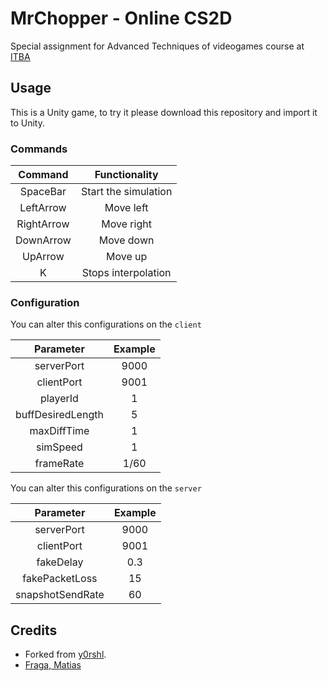 # MrChopper - Online CS2D

Special assignment for Advanced Techniques of videogames course at [ITBA](https://www.itba.edu.ar) 

## Usage

This is a Unity game, to try it please download this repository and import it to Unity. 

### Commands 

| Command   |    Functionality |
|:----------:|:-------------:
| SpaceBar | Start the simulation |
| LeftArrow | Move left |
| RightArrow | Move right |
| DownArrow | Move down |
| UpArrow | Move up |
| K | Stops interpolation |

### Configuration 

You can alter this configurations on the `client` 

| Parameter  |  Example |
|:----------:|:------:|
| serverPort | 9000 |  
| clientPort | 9001 | 
| playerId | 1 |
| buffDesiredLength | 5 |  
| maxDiffTime | 1 |  
| simSpeed | 1 |  
| frameRate | 1/60 |  

You can alter this configurations on the `server` 

| Parameter  |  Example |
|:----------:|:------:|
| serverPort | 9000 |  
| clientPort | 9001 |  
| fakeDelay | 0.3 |  
| fakePacketLoss | 15 |  
| snapshotSendRate | 60 |  


## Credits

* Forked from [y0rshl](https://github.com/y0rshl/TAVJ).
* [Fraga, Matias](https://github.com/matifraga)

</br>